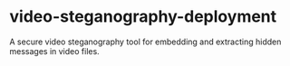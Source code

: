 # video-steganography-deployment
A secure video steganography tool for embedding and extracting hidden messages in video files.
